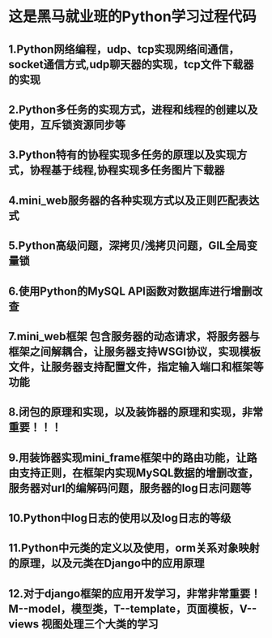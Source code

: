 # 这是黑马就业班的Python学习过程代码

## 1.Python网络编程，udp、tcp实现网络间通信，socket通信方式,udp聊天器的实现，tcp文件下载器的实现
## 2.Python多任务的实现方式，进程和线程的创建以及使用，互斥锁资源同步等
## 3.Python特有的协程实现多任务的原理以及实现方式，协程基于线程,协程实现多任务图片下载器
## 4.mini_web服务器的各种实现方式以及正则匹配表达式
## 5.Python高级问题，深拷贝/浅拷贝问题，GIL全局变量锁
## 6.使用Python的MySQL API函数对数据库进行增删改查

## 7.mini_web框架 包含服务器的动态请求，将服务器与框架之间解耦合，让服务器支持WSGI协议，实现模板文件，让服务器支持配置文件，指定输入端口和框架等功能

## 8.闭包的原理和实现，以及装饰器的原理和实现，非常重要！！！
## 9.用装饰器实现mini_frame框架中的路由功能，让路由支持正则，在框架内实现MySQL数据的增删改查，服务器对url的编解码问题，服务器的log日志问题等

## 10.Python中log日志的使用以及log日志的等级

## 11.Python中元类的定义以及使用，orm关系对象映射的原理，以及元类在Django中的应用原理
## 12.对于django框架的应用开发学习，非常非常重要！M--model，模型类，T--template，页面模板，V--views 视图处理三个大类的学习


